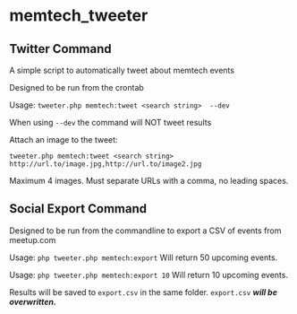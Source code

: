 # memtech_tweeter

## Twitter Command

A simple script to automatically tweet about memtech events

Designed to be run from the crontab

Usage: `tweeter.php memtech:tweet <search string>  --dev`

When using `--dev` the command will NOT tweet results

Attach an image to the tweet:

`tweeter.php memtech:tweet <search string> http://url.to/image.jpg,http://url.to/image2.jpg`

Maximum 4 images. Must separate URLs with a comma, no leading spaces.

## Social Export Command

Designed to be run from the commandline to export a CSV of events from meetup.com

Usage: `php tweeter.php memtech:export` Will return 50 upcoming events.

Usage: `php tweeter.php memtech:export 10` Will return 10 upcoming events.

Results will be saved to `export.csv` in the same folder. `export.csv` **_will be overwritten._**
